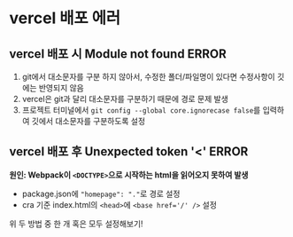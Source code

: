 # vercel 배포 에러

## vercel 배포 시 Module not found ERROR

1. git에서 대소문자를 구분 하지 않아서, 수정한 폴더/파일명이 있다면 수정사항이 깃에는 반영되지 않음
2. vercel은 git과 달리 대소문자를 구분하기 때문에 경로 문제 발생
3. 프로젝트 터미널에서 `git config --global core.ignorecase false`를 입력하여 깃에서 대소문자를 구분하도록 설정

## vercel 배포 후 Unexpected token '<' ERROR

**원인: Webpack이 `<DOCTYPE>`으로 시작하는 html을 읽어오지 못하여 발생**

-   package.json에 `"homepage": "."`로 경로 설정
-   cra 기준 index.html의 `<head>`에 `<base href='/' />` 설정

위 두 방법 중 한 개 혹은 모두 설정해보기!
